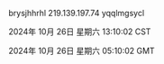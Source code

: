 brysjhhrhl 219.139.197.74 yqqlmgsycl

2024年 10月 26日 星期六 13:10:02 CST

2024年 10月 26日 星期六 05:10:02 GMT
